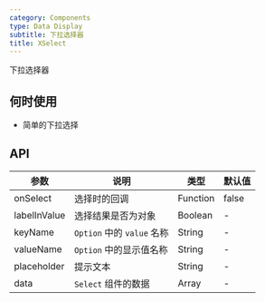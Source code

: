 ```yaml
---
category: Components
type: Data Display
subtitle: 下拉选择器
title: XSelect
---
```


下拉选择器

## 何时使用

- 简单的下拉选择

## API

| 参数 | 说明 | 类型 | 默认值 |
| --- | --- | --- | --- |
| onSelect | 选择时的回调 | Function | false |
| labelInValue | 选择结果是否为对象 | Boolean | - |
| keyName | `Option` 中的 `value` 名称 | String | - |
| valueName | `Option` 中的显示值名称 | String | - |
| placeholder | 提示文本 | String | - |
| data | `Select` 组件的数据 | Array | - |
